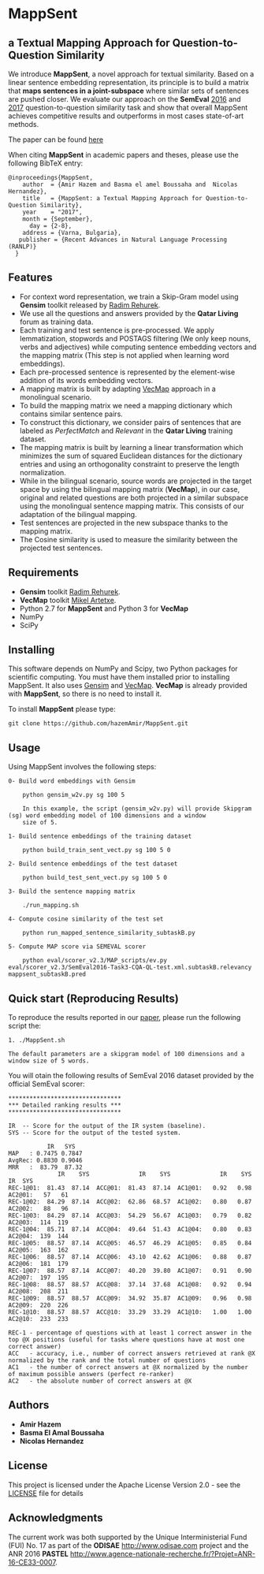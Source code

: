 # MappSent    
## a Textual Mapping Approach for Question-to-Question Similarity    

We introduce **MappSent**, a novel approach for textual similarity. Based on a linear sentence embedding representation, its principle is to build a matrix that __maps sentences in a joint-subspace__ where similar sets of sentences are pushed closer. We evaluate our approach on  the **SemEval** [2016](http://alt.qcri.org/semeval2016/task3/) and [2017](http://alt.qcri.org/semeval2017/task3/) question-to-question similarity task and show that overall MappSent  achieves competitive results and outperforms in most cases state-of-art methods.

The paper can be found [here](http://lml.bas.bg/ranlp2017/RANLP2017_proceedings_draft_6.09.2017.pdf)

When citing **MappSent** in academic papers and theses, please use the following BibTeX entry:
```
@inproceedings{MappSent,
    author  = {Amir Hazem and Basma el amel Boussaha and  Nicolas Hernandez},
    title   = {MappSent: a Textual Mapping Approach for Question-to-Question Similarity},
    year    = "2017",
    month = {September},
      day = {2-8},
    address = {Varna, Bulgaria},
   publisher = {Recent Advances in Natural Language Processing (RANLP)}
  }
```

## Features
- For context word representation, we train a Skip-Gram model using **Gensim** toolkit released by [Radim Rehurek](https://github.com/RaRe-Technologies/gensim). 
- We use all the questions and answers provided by the **Qatar Living** forum as training data. 
- Each training and test sentence is pre-processed. We apply lemmatization, stopwords and POSTAGS filtering (We only keep nouns, verbs and adjectives) while computing sentence embedding vectors and the mapping matrix (This step is not applied when learning word embeddings).
- Each pre-processed sentence is represented by the element-wise addition of its words embedding vectors.
- A mapping matrix is built by adapting [VecMap](https://github.com/artetxem/vecmap) approach in a monolingual scenario.
- To build the mapping matrix we need a mapping dictionary which contains similar sentence pairs. 
- To construct this dictionary, we consider pairs of sentences that are labeled as _PerfectMatch_ and _Relevant_ in the **Qatar Living** training dataset.
- The mapping matrix is built by learning a linear transformation which minimizes the sum of squared Euclidean distances for the dictionary entries and using an orthogonality constraint to preserve the length normalization.
- While in the bilingual scenario, source words are projected in the target space by using the bilingual mapping matrix (**VecMap**), in our case, original and related questions are both projected in a similar subspace using the monolingual sentence mapping matrix. This consists of our adaptation of the bilingual mapping.  
- Test sentences are projected in the new subspace thanks to the mapping matrix.
- The Cosine similarity is used to measure the similarity between the projected test sentences.

## Requirements

- **Gensim** toolkit [Radim Rehurek](https://github.com/RaRe-Technologies/gensim).
- **VecMap** toolkit [Mikel Artetxe](https://github.com/artetxem/vecmap).
- Python 2.7 for **MappSent** and Python 3 for **VecMap**
- NumPy
- SciPy

## Installing
This software depends on NumPy and Scipy, two Python packages for scientific computing. You must have them installed prior to installing MappSent. It also uses [Gensim](https://github.com/RaRe-Technologies/gensim) and [VecMap](https://github.com/artetxem/vecmap). **VecMap** is already provided with **MappSent**, so there is no need to install it. 

To install **MappSent** please type: 

```
git clone https://github.com/hazemAmir/MappSent.git
```
## Usage

Using MappSent involves the following steps: 

```
0- Build word embeddings with Gensim 

    python gensim_w2v.py sg 100 5
    
    In this example, the script (gensim_w2v.py) will provide Skipgram (sg) word embedding model of 100 dimensions and a window 
    size of 5.  

1- Build sentence embeddings of the training dataset

    python build_train_sent_vect.py sg 100 5 0

2- Build sentence embeddings of the test dataset

    python build_test_sent_vect.py sg 100 5 0

3- Build the sentence mapping matrix

    ./run_mapping.sh

4- Compute cosine similarity of the test set

    python run_mapped_sentence_similarity_subtaskB.py

5- Compute MAP score via SEMEVAL scorer

    python eval/scorer_v2.3/MAP_scripts/ev.py eval/scorer_v2.3/SemEval2016-Task3-CQA-QL-test.xml.subtaskB.relevancy                 mappsent_subtaskB.pred
```



## Quick start (Reproducing Results)

To reproduce the results reported in our [paper](http://lml.bas.bg/ranlp2017/RANLP2017_proceedings_draft_6.09.2017.pdf), please run the following script the:   

```
1. ./MappSent.sh

The default parameters are a skipgram model of 100 dimensions and a window size of 5 words.

```

You will otain the following results of SemEval 2016 dataset provided by the official SemEval scorer:

```
********************************
*** Detailed ranking results ***
********************************

IR  -- Score for the output of the IR system (baseline).
SYS -- Score for the output of the tested system.

           IR   SYS
MAP   : 0.7475 0.7847
AvgRec: 0.8830 0.9046
MRR   :  83.79  87.32
              IR    SYS              IR    SYS              IR    SYS            IR  SYS
REC-1@01:  81.43  87.14  ACC@01:  81.43  87.14  AC1@01:   0.92   0.98  AC2@01:   57   61
REC-1@02:  84.29  87.14  ACC@02:  62.86  68.57  AC1@02:   0.80   0.87  AC2@02:   88   96
REC-1@03:  84.29  87.14  ACC@03:  54.29  56.67  AC1@03:   0.79   0.82  AC2@03:  114  119
REC-1@04:  85.71  87.14  ACC@04:  49.64  51.43  AC1@04:   0.80   0.83  AC2@04:  139  144
REC-1@05:  88.57  87.14  ACC@05:  46.57  46.29  AC1@05:   0.85   0.84  AC2@05:  163  162
REC-1@06:  88.57  87.14  ACC@06:  43.10  42.62  AC1@06:   0.88   0.87  AC2@06:  181  179
REC-1@07:  88.57  87.14  ACC@07:  40.20  39.80  AC1@07:   0.91   0.90  AC2@07:  197  195
REC-1@08:  88.57  88.57  ACC@08:  37.14  37.68  AC1@08:   0.92   0.94  AC2@08:  208  211
REC-1@09:  88.57  88.57  ACC@09:  34.92  35.87  AC1@09:   0.96   0.98  AC2@09:  220  226
REC-1@10:  88.57  88.57  ACC@10:  33.29  33.29  AC1@10:   1.00   1.00  AC2@10:  233  233

REC-1 - percentage of questions with at least 1 correct answer in the top @X positions (useful for tasks where questions have at most one correct answer)
ACC   - accuracy, i.e., number of correct answers retrieved at rank @X normalized by the rank and the total number of questions
AC1   - the number of correct answers at @X normalized by the number of maximum possible answers (perfect re-ranker)
AC2   - the absolute number of correct answers at @X
```

## Authors

* **Amir Hazem** 
* **Basma El Amal Boussaha**
* **Nicolas Hernandez**

## License

This project is licensed under the Apache License Version 2.0 - see the [LICENSE](LICENSE) file for details

## Acknowledgments

The current work was both supported by the Unique Interministerial Fund (FUI) No. 17 as 
part of the **ODISAE** http://www.odisae.com project and the ANR 2016 **PASTEL** http://www.agence-nationale-recherche.fr/?Projet=ANR-16-CE33-0007.

